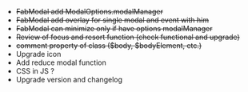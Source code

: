 - ~~FabModal add ModalOptions.modalManager~~
- ~~FabModal add overlay for single modal and event with him~~
- ~~FabModal can minimize only if have options modalManager~~
- ~~Review of focus and resort function (check functional and upgrade)~~
- ~~comment property of class ($body, $bodyElement, etc.)~~
- Upgrade icon
- Add reduce modal function
- CSS in JS ?
- Upgrade version and changelog